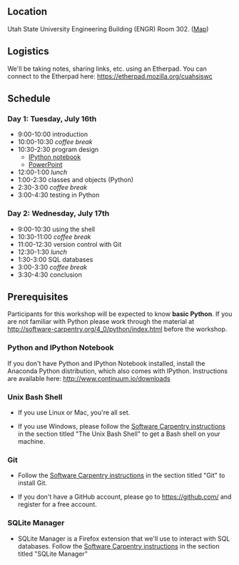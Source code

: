 <a id="location"></a> Location
------------------------------

Utah State University Engineering Building (ENGR) Room 302.
([Map](http://www.usu.edu/map/index.cfm?id=32))


<a id="logistics"></a> Logistics
--------------------------------

We'll be taking notes, sharing links, etc. using an Etherpad. You can connect
to the Etherpad here: <https://etherpad.mozilla.org/cuahsiswc>


<a id="schedule"></a> Schedule
------------------------------

### Day 1: Tuesday, July 16th

* 9:00-10:00 introduction
* 10:00-10:30 *coffee break*
* 10:30-2:30 program design
    * [IPython notebook](https://github.com/bendmorris/swc-materials/raw/master/cuahsi/invperc/Invasion%20Percolation%20Program%20Design%20Example.ipynb)
    * [PowerPoint](https://github.com/bendmorris/swc-materials/raw/master/cuahsi/invperc/Program%20Design.pptx)
* 12:00-1:00 *lunch*
* 1:00-2:30 classes and objects (Python)
* 2:30-3:00 *coffee break*
* 3:00-4:30 testing in Python


### Day 2: Wednesday, July 17th

* 9:00-10:30 using the shell
* 10:30-11:00 *coffee break*
* 11:00-12:30 version control with Git
* 12:30-1:30 *lunch*
* 1:30-3:00 SQL databases
* 3:00-3:30 *coffee break*
* 3:30-4:30 conclusion


<a id="install"></a> Prerequisites
----------------------------------

Participants for this workshop will be expected to know **basic Python**.  If you 
are not familiar with Python please work through the material at 
<http://software-carpentry.org/4_0/python/index.html> before the workshop.


### Python and IPython Notebook

If you don't have Python and IPython Notebook installed, install the Anaconda 
Python distribution, which also comes with IPython. Instructions are available 
here: <http://www.continuum.io/downloads>


### Unix Bash Shell

* If you use Linux or Mac, you're all set. 

* If you use Windows, please follow the [Software Carpentry instructions](http://software-carpentry.org/bootcamps/setup.html)
    in the section titled "The Unix Bash Shell" to get a Bash shell on your machine.


### Git

* Follow the [Software Carpentry 
instructions](http://software-carpentry.org/bootcamps/setup.html) in the section 
titled "Git" to install Git.

* If you don't have a GitHub account, please go to <https://github.com/> and 
register for a free account.


### SQLite Manager

* SQLite Manager is a Firefox extension that we'll use to interact with SQL 
databases. Follow the [Software Carpentry 
instructions](http://software-carpentry.org/bootcamps/setup.html) in the section 
titled "SQLite Manager"
